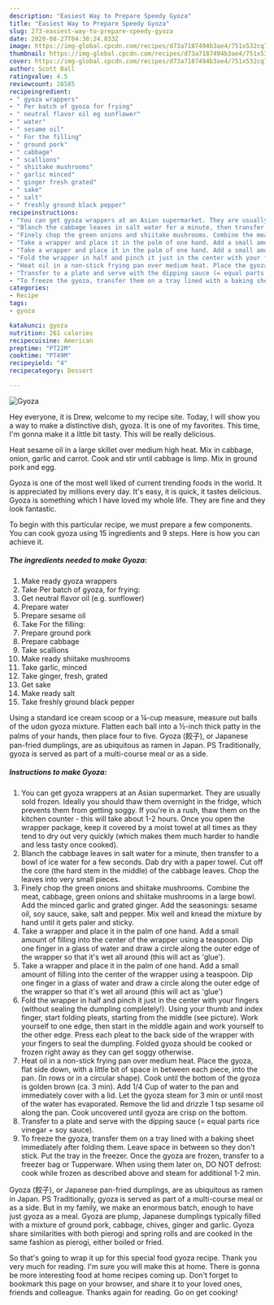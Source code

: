 ```yaml
---
description: "Easiest Way to Prepare Speedy Gyoza"
title: "Easiest Way to Prepare Speedy Gyoza"
slug: 273-easiest-way-to-prepare-speedy-gyoza
date: 2020-08-27T04:38:24.833Z
image: https://img-global.cpcdn.com/recipes/d73a7187494b3ae4/751x532cq70/gyoza-recipe-main-photo.jpg
thumbnail: https://img-global.cpcdn.com/recipes/d73a7187494b3ae4/751x532cq70/gyoza-recipe-main-photo.jpg
cover: https://img-global.cpcdn.com/recipes/d73a7187494b3ae4/751x532cq70/gyoza-recipe-main-photo.jpg
author: Scott Ball
ratingvalue: 4.5
reviewcount: 28585
recipeingredient:
- " gyoza wrappers"
- " Per batch of gyoza for frying"
- " neutral flavor oil eg sunflower"
- " water"
- " sesame oil"
- " For the filling"
- " ground pork"
- " cabbage"
- " scallions"
- " shiitake mushrooms"
- " garlic minced"
- " ginger fresh grated"
- " sake"
- " salt"
- " freshly ground black pepper"
recipeinstructions:
- "You can get gyoza wrappers at an Asian supermarket. They are usually sold frozen. Ideally you should thaw them overnight in the fridge, which prevents them from getting soggy. If you&#39;re in a rush, thaw them on the kitchen counter - this will take about 1-2 hours. Once you open the wrapper package, keep it covered by a moist towel at all times as they tend to dry out very quickly (which makes them much harder to handle and less tasty once cooked)."
- "Blanch the cabbage leaves in salt water for a minute, then transfer to a bowl of ice water for a few seconds. Dab dry with a paper towel. Cut off the core (the hard stem in the middle) of the cabbage leaves. Chop the leaves into very small pieces."
- "Finely chop the green onions and shiitake mushrooms. Combine the meat, cabbage, green onions and shiitake mushrooms in a large bowl. Add the minced garlic and grated ginger. Add the seasonings: sesame oil, soy sauce, sake, salt and pepper. Mix well and knead the mixture by hand until it gets paler and sticky."
- "Take a wrapper and place it in the palm of one hand. Add a small amount of filling into the center of the wrapper using a teaspoon. Dip one finger in a glass of water and draw a circle along the outer edge of the wrapper so that it&#39;s wet all around (this will act as &#39;glue&#39;)."
- "Take a wrapper and place it in the palm of one hand. Add a small amount of filling into the center of the wrapper using a teaspoon. Dip one finger in a glass of water and draw a circle along the outer edge of the wrapper so that it&#39;s wet all around (this will act as &#39;glue&#39;)"
- "Fold the wrapper in half and pinch it just in the center with your fingers (without sealing the dumpling completely!). Using your thumb and index finger, start folding pleats, starting from the middle (see picture). Work yourself to one edge, then start in the middle again and work yourself to the other edge. Press each pleat to the back side of the wrapper with your fingers to seal the dumpling. Folded gyoza should be cooked or frozen right away as they can get soggy otherwise."
- "Heat oil in a non-stick frying pan over medium heat. Place the gyoza, flat side down, with a little bit of space in between each piece, into the pan. (In rows or in a circular shape). Cook until the bottom of the gyoza is golden brown (ca. 3 min). Add 1/4 Cup of water to the pan and immediately cover with a lid. Let the gyoza steam for 3 min or until most of the water has evaporated. Remove the lid and drizzle 1 tsp sesame oil along the pan. Cook uncovered until gyoza are crisp on the bottom."
- "Transfer to a plate and serve with the dipping sauce (= equal parts rice vinegar + soy sauce)."
- "To freeze the gyoza, transfer them on a tray lined with a baking sheet immediately after folding them. Leave space in between so they don&#39;t stick. Put the tray in the freezer. Once the gyoza are frozen, transfer to a freezer bag or Tupperware. When using them later on, DO NOT defrost: cook while frozen as described above and steam for additional 1-2 min."
categories:
- Recipe
tags:
- gyoza

katakunci: gyoza 
nutrition: 261 calories
recipecuisine: American
preptime: "PT22M"
cooktime: "PT49M"
recipeyield: "4"
recipecategory: Dessert

---
```



![Gyoza](https://img-global.cpcdn.com/recipes/d73a7187494b3ae4/751x532cq70/gyoza-recipe-main-photo.jpg)

Hey everyone, it is Drew, welcome to my recipe site. Today, I will show you a way to make a distinctive dish, gyoza. It is one of my favorites. This time, I'm gonna make it a little bit tasty. This will be really delicious.

Heat sesame oil in a large skillet over medium high heat. Mix in cabbage, onion, garlic and carrot. Cook and stir until cabbage is limp. Mix in ground pork and egg.

Gyoza is one of the most well liked of current trending foods in the world. It is appreciated by millions every day. It's easy, it is quick, it tastes delicious. Gyoza is something which I have loved my whole life. They are fine and they look fantastic.


To begin with this particular recipe, we must prepare a few components. You can cook gyoza using 15 ingredients and 9 steps. Here is how you can achieve it.

<!--inarticleads1-->

##### The ingredients needed to make Gyoza:

1. Make ready  gyoza wrappers
1. Take  Per batch of gyoza, for frying:
1. Get  neutral flavor oil (e.g. sunflower)
1. Prepare  water
1. Prepare  sesame oil
1. Take  For the filling:
1. Prepare  ground pork
1. Prepare  cabbage
1. Take  scallions
1. Make ready  shiitake mushrooms
1. Take  garlic, minced
1. Take  ginger, fresh, grated
1. Get  sake
1. Make ready  salt
1. Take  freshly ground black pepper


Using a standard ice cream scoop or a ¼-cup measure, measure out balls of the udon gyoza mixture. Flatten each ball into a ½-inch thick patty in the palms of your hands, then place four to five. Gyoza (餃子), or Japanese pan-fried dumplings, are as ubiquitous as ramen in Japan. PS Traditionally, gyoza is served as part of a multi-course meal or as a side. 

<!--inarticleads2-->

##### Instructions to make Gyoza:

1. You can get gyoza wrappers at an Asian supermarket. They are usually sold frozen. Ideally you should thaw them overnight in the fridge, which prevents them from getting soggy. If you&#39;re in a rush, thaw them on the kitchen counter - this will take about 1-2 hours. Once you open the wrapper package, keep it covered by a moist towel at all times as they tend to dry out very quickly (which makes them much harder to handle and less tasty once cooked).
1. Blanch the cabbage leaves in salt water for a minute, then transfer to a bowl of ice water for a few seconds. Dab dry with a paper towel. Cut off the core (the hard stem in the middle) of the cabbage leaves. Chop the leaves into very small pieces.
1. Finely chop the green onions and shiitake mushrooms. Combine the meat, cabbage, green onions and shiitake mushrooms in a large bowl. Add the minced garlic and grated ginger. Add the seasonings: sesame oil, soy sauce, sake, salt and pepper. Mix well and knead the mixture by hand until it gets paler and sticky.
1. Take a wrapper and place it in the palm of one hand. Add a small amount of filling into the center of the wrapper using a teaspoon. Dip one finger in a glass of water and draw a circle along the outer edge of the wrapper so that it&#39;s wet all around (this will act as &#39;glue&#39;).
1. Take a wrapper and place it in the palm of one hand. Add a small amount of filling into the center of the wrapper using a teaspoon. Dip one finger in a glass of water and draw a circle along the outer edge of the wrapper so that it&#39;s wet all around (this will act as &#39;glue&#39;)
1. Fold the wrapper in half and pinch it just in the center with your fingers (without sealing the dumpling completely!). Using your thumb and index finger, start folding pleats, starting from the middle (see picture). Work yourself to one edge, then start in the middle again and work yourself to the other edge. Press each pleat to the back side of the wrapper with your fingers to seal the dumpling. Folded gyoza should be cooked or frozen right away as they can get soggy otherwise.
1. Heat oil in a non-stick frying pan over medium heat. Place the gyoza, flat side down, with a little bit of space in between each piece, into the pan. (In rows or in a circular shape). Cook until the bottom of the gyoza is golden brown (ca. 3 min). Add 1/4 Cup of water to the pan and immediately cover with a lid. Let the gyoza steam for 3 min or until most of the water has evaporated. Remove the lid and drizzle 1 tsp sesame oil along the pan. Cook uncovered until gyoza are crisp on the bottom.
1. Transfer to a plate and serve with the dipping sauce (= equal parts rice vinegar + soy sauce).
1. To freeze the gyoza, transfer them on a tray lined with a baking sheet immediately after folding them. Leave space in between so they don&#39;t stick. Put the tray in the freezer. Once the gyoza are frozen, transfer to a freezer bag or Tupperware. When using them later on, DO NOT defrost: cook while frozen as described above and steam for additional 1-2 min.


Gyoza (餃子), or Japanese pan-fried dumplings, are as ubiquitous as ramen in Japan. PS Traditionally, gyoza is served as part of a multi-course meal or as a side. But in my family, we make an enormous batch, enough to have just gyoza as a meal. Gyoza are plump, Japanese dumplings typically filled with a mixture of ground pork, cabbage, chives, ginger and garlic. Gyoza share similarities with both pierogi and spring rolls and are cooked in the same fashion as pierogi, either boiled or fried. 

So that's going to wrap it up for this special food gyoza recipe. Thank you very much for reading. I'm sure you will make this at home. There is gonna be more interesting food at home recipes coming up. Don't forget to bookmark this page on your browser, and share it to your loved ones, friends and colleague. Thanks again for reading. Go on get cooking!
